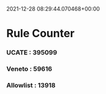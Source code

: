 2021-12-28 08:29:44.070468+00:00
# Rule Counter 
 ### UCATE : 395099

 ### Veneto : 59616

 ### Allowlist : 13918